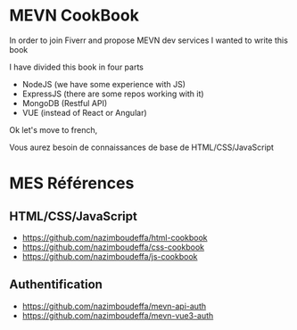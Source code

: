 # MEVN CookBook

In order to join Fiverr and propose MEVN dev services I wanted to write this book

I have divided this book in four parts

* NodeJS (we have some experience with JS)
* ExpressJS (there are some repos working with it)
* MongoDB (Restful API) 
* VUE (instead of React or Angular)

Ok let's move to french,

Vous aurez besoin de connaissances de base de HTML/CSS/JavaScript

# MES Références

## HTML/CSS/JavaScript

* https://github.com/nazimboudeffa/html-cookbook
* https://github.com/nazimboudeffa/css-cookbook
* https://github.com/nazimboudeffa/js-cookbook

## Authentification

* https://github.com/nazimboudeffa/mevn-api-auth
* https://github.com/nazimboudeffa/mevn-vue3-auth
